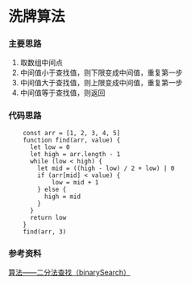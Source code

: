 # 洗牌算法

### 主要思路

1. 取数组中间点
1. 中间值小于查找值，则下限变成中间值，重复第一步
1. 中间值大于查找值，则上限变成中间值，重复第一步
1. 中间值等于查找值，则返回

### 代码思路

```ecmascript 6
    const arr = [1, 2, 3, 4, 5]
    function find(arr, value) {
      let low = 0
      let high = arr.length - 1
      while (low < high) {
        let mid = ((high - low) / 2 + low) | 0
        if (arr[mid] < value) {
            low = mid + 1
        } else {
          high = mid
        }
      }
      return low
    }
    find(arr, 3)
```

### 参考资料
[算法——二分法查找（binarySearch）](https://blog.csdn.net/u012194956/article/details/79103843)
